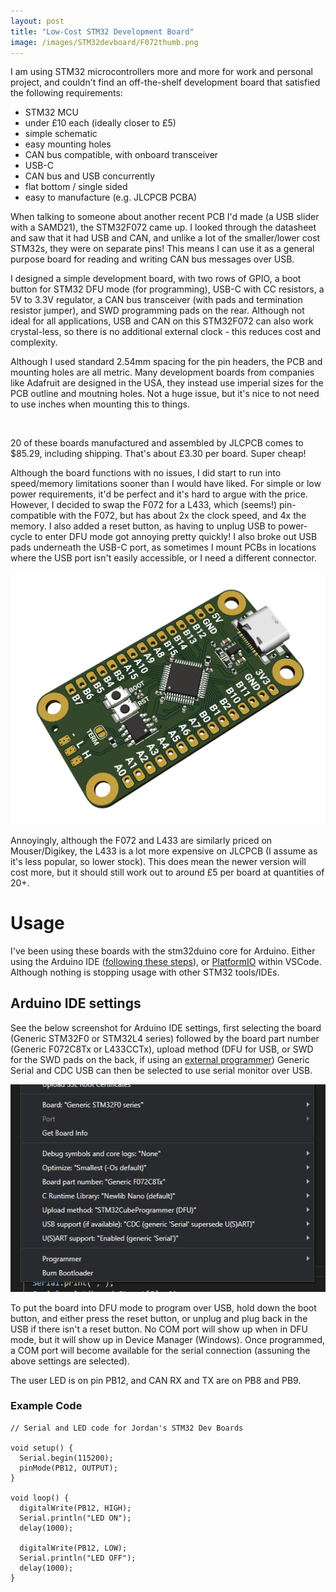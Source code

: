 ```yaml
---
layout: post
title: "Low-Cost STM32 Development Board"
image: /images/STM32devboard/F072thumb.png
---
```


I am using STM32 microcontrollers more and more for work and personal project, and couldn't find an off-the-shelf development board that satisfied the following requirements:

- STM32 MCU
- under £10 each (ideally closer to £5)
- simple schematic
- easy mounting holes
- CAN bus compatible, with onboard transceiver
- USB-C
- CAN bus and USB concurrently
- flat bottom / single sided
- easy to manufacture (e.g. JLCPCB PCBA)

When talking to someone about another recent PCB I'd made (a USB slider with a SAMD21), the STM32F072 came up. I looked through the datasheet and saw that it had USB and CAN, and unlike a lot of the smaller/lower cost STM32s, they were on separate pins! This means I can use it as a general purpose board for reading and writing CAN bus messages over USB.

I designed a simple development board, with two rows of GPIO, a boot button for STM32 DFU mode (for programming), USB-C with CC resistors, a 5V to 3.3V regulator, a CAN bus transceiver (with pads and termination resistor jumper), and SWD programming pads on the rear. Although not ideal for all applications, USB and CAN on this STM32F072 can also work crystal-less, so there is no additional external clock - this reduces cost and complexity.

Although I used standard 2.54mm spacing for the pin headers, the PCB and mounting holes are all metric. Many development boards from companies like Adafruit are designed in the USA, they instead use imperial sizes for the PCB outline and moutning holes. Not a huge issue, but it's nice to not need to use inches when mounting this to things.

<img src="/images/STM32devboard/F072photo.png" alt="" class="inline">

20 of these boards manufactured and assembled by JLCPCB comes to $85.29, including shipping. That's about £3.30 per board. Super cheap!

Although the board functions with no issues, I did start to run into speed/memory limitations sooner than I would have liked. For simple or low power requirements, it'd be perfect and it's hard to argue with the price. However, I decided to swap the F072 for a L433, which (seems!) pin-compatible with the F072, but has about 2x the clock speed, and 4x the memory. I also added a reset button, as having to unplug USB to power-cycle to enter DFU mode got annoying pretty quickly! I also broke out USB pads underneath the USB-C port, as sometimes I mount PCBs in locations where the USB port isn't easily accessible, or I need a different connector.

<img src="/images/STM32devboard/L433_3d.png" alt="" class="inline">

Annoyingly, although the F072 and L433 are similarly priced on Mouser/Digikey, the L433 is a lot more expensive on JLCPCB (I assume as it's less popular, so lower stock). This does mean the newer version will cost more, but it should still work out to around £5 per board at quantities of 20+.

# Usage

I've been using these boards with the stm32duino core for Arduino. Either using the Arduino IDE ([following these steps](https://github.com/stm32duino/Arduino_Core_STM32)), or [PlatformIO](https://docs.platformio.org/en/latest/platforms/ststm32.html) within VSCode. Although nothing is stopping usage with other STM32 tools/IDEs.

## Arduino IDE settings

See the below screenshot for Arduino IDE settings, first selecting the board (Generic STM32F0 or STM32L4 series) followed by the board part number (Generic F072C8Tx or L433CCTx), upload method (DFU for USB, or SWD for the SWD pads on the back, if using an [external programmer](https://www.st.com/en/development-tools/stlink-v3minie.html)) Generic Serial and CDC USB can then be selected to use serial monitor over USB.

<img src="/images/STM32devboard/arduinof0.png" alt="" class="inline">

To put the board into DFU mode to program over USB, hold down the boot button, and either press the reset button, or unplug and plug back in the USB if there isn't a reset button. No COM port will show up when in DFU mode, but it will show up in Device Manager (Windows). Once programmed, a COM port will become available for the serial connection (assuning the above settings are selected).

The user LED is on pin PB12, and CAN RX and TX are on PB8 and PB9.

### Example Code

~~~
// Serial and LED code for Jordan's STM32 Dev Boards

void setup() {
  Serial.begin(115200);
  pinMode(PB12, OUTPUT);
}

void loop() {
  digitalWrite(PB12, HIGH);
  Serial.println("LED ON");
  delay(1000);

  digitalWrite(PB12, LOW);
  Serial.println("LED OFF");
  delay(1000);
}
~~~
